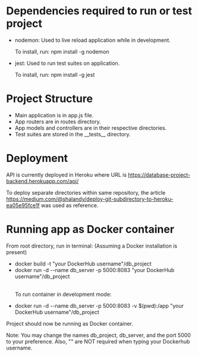 # Dependencies required to run or test project
<ul>
    <li>nodemon: Used to live reload application while in development.</li>
    <p>To install, run: npm install -g nodemon</p>
    <li>jest: Used to run test suites on application.</li>
    <p>To install, run: npm install -g jest</p>
</ul>

# Project Structure
<ul>
    <li>Main application is in app.js file.</li>
    <li>App routers are in routes directory.</li>
    <li>App models and controllers are in their respective directories.</li>
    <li>Test suites are stored in the __tests__ directory.</li>
</ul>

# Deployment
<p>API is currently deployed in Heroku where URL is <a href="https://database-project-backend.herokuapp.com/api/">https://database-project-backend.herokuapp.com/api/</a></p>

<p>To deploy separate directories within same repository, the article <a href="https://medium.com/@shalandy/deploy-git-subdirectory-to-heroku-ea05e95fce1f">https://medium.com/@shalandy/deploy-git-subdirectory-to-heroku-ea05e95fce1f</a> was used as reference.</p>

# Running app as Docker container
<span>From root directory, run in terminal: (Assuming a Docker installation is present)</span>
<ul>
    <li>docker build -t "your DockerHub username"/db_project</li>
    <li>docker run -d --name db_server -p 5000:8083 "your DockerHub username"/db_project</li><br>
    <p>To run container in development mode:</p>
    <li>docker run -d --name db_server -p 5000:8083 -v $(pwd):/app "your DockerHub username"/db_project</li>
</ul>
<p>Project should now be running as Docker container.</p>
<p>Note: You may change the names db_project, db_server, and the port 5000 to your preference. Also, "" are NOT required when typing your Dockerhub username.</p>